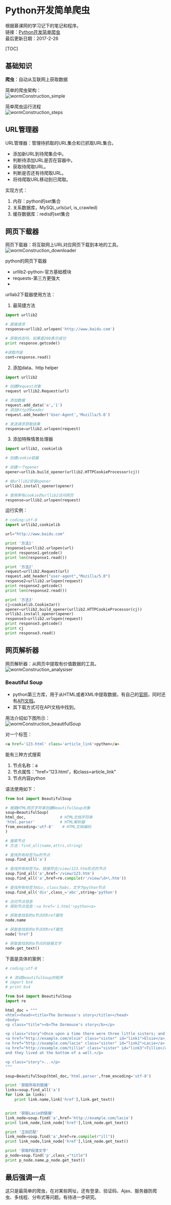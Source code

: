 # Python开发简单爬虫
根据慕课网的学习记下的笔记和程序。  
链接：[Python开发简单爬虫](http://www.imooc.com/learn/563)  
最后更新日期：2017-2-26

[TOC]

## 基础知识
**爬虫**：自动从互联网上获取数据

简单的爬虫架构：  
![wormConstruction_simple](https://raw.githubusercontent.com/ZBayes/pic4markdown/master/wormConstruction_simple.png)

简单爬虫运行流程  
![wormConstruction_steps](https://raw.githubusercontent.com/ZBayes/pic4markdown/master/wormConstruction_steps.png)

## URL管理器
URL管理器：管理待抓取的URL集合和已抓取URL集合。
- 添加新URL到待爬集合中。
- 判断待添加URL是否在容器中。
- 获取待爬取URL。
- 判断是否还有待爬取URL。
- 将待爬取URL移动到已爬取。

实现方式：
1. 内存：python的set集合
2. 关系数据库，MySQL,urls(url, is_crawled)
3. 缓存数据库：redis的set集合

## 网页下载器
网页下载器：将互联网上URL对应网页下载到本地的工具。  
![wormConstruction_downloader](https://raw.githubusercontent.com/ZBayes/pic4markdown/master/wormConstruction_downloader.png)

python的网页下载器
- urllib2-python-官方基础模块
- requests-第三方更强大
- 
urllab2下载器使用方法：

1. 最简捷方法
```python
import urllib2

# 直接请求
response=urllib2.urlopen('http://www.baidu.com')

# 获取状态吗，如果是200表示成功
print response.getcode()

#读取内容
cont=response.read()
```
2. 添加data、http helper
```python
import urllib2

# 创建Request对象
request urllib2.Request(url)

# 添加数据
request.add_data('a','1')
# 添加http的header
request.add_header('User-Agent','Mozilla/5.0')

# 发送请求获取结果
response=urllib2.urlopen(request)
```
3. 添加特殊情景处理器
```python
import urllib2, cookielib

# 创建cookie容器

# 创建一个opener
opener=urllib.build_opener(urllib2.HTTPCookieProcessor(cj))

# 给urllib2安装opener
urllib2.install_opener(opener)

# 使用带有cookie的urllib2访问网页
response=urllib2.urlopen(request)
```

运行实例：
```python
# coding:utf-8
import urllib2,cookielib

url="http://www.baidu.com"

print '方法1'
response1=urllib2.urlopen(url)
print response1.getcode()
print len(response1.read())

print '方法2'
request=urllib2.Request(url)
request.add_header("user-agent","Mozilla/5.0")
response2=urllib2.urlopen(request)
print response2.getcode()
print len(response2.read())

print '方法3'
cj=cookielib.CookieJar()
opener=urllib2.build_opener(urllib2.HTTPCookieProcessor(cj))
urllib2.install_opener(opener)
response3=urllib2.urlopen(request)
print response3.getcode()
print cj
print response3.read()
```

## 网页解析器
网页解析器：从网页中提取有价值数据的工具。  
![wormConstruction_analysiser](https://raw.githubusercontent.com/ZBayes/pic4markdown/master/wormConstruction_analysiser.png)

### Beautiful Soup
- python第三方库，用于从HTML或者XML中提取数据，有自己的[官网](https://www.crummy.com/software/BeautifulSoup/)，同时还有[API文档](https://www.crummy.com/software/BeautifulSoup/bs4/doc/index.zh.html)。
- 其下载方式可在API文档中找到。

用法介绍如下图所示：  
![wormConstruction_beautifulSoup](https://raw.githubusercontent.com/ZBayes/pic4markdown/master/wormConstruction_beautifulSoup.png)

对一个标签：
```html
<a href='123.html' class='article_link'>python</a>
```

能有三种方式搜索
1. 节点名称：a
2. 节点属性："href='123.html'，和class=article_link"
3. 节点内容python

语法使用如下：
```python
from bs4 import BeautifulSoup

# 根据HTML网页字符串创建BeautifulSoup对象
soup=BeautifulSoup(
html_doc,               # HTML文档字符串
'html.parser'           # HTML解析器
from_encoding='utf-8'    # HTML文档编码
)

# 搜索节点
# 方法：find_all(name,attrs,string)

# 查找所有标签为a的节点
soup.find_all('a')

# 查找所有标签为a，链接符合/view/123.htm形式的节点
soup.find_all('a',href='/view/123.htm')
soup.find_all('a',href=re.compile(r'/view/\d+\.htm'))

# 查找所有标签为div，class为abc，文字为python节点
soup.find_all('div',class_='abc',string='python')

# 访问节点信息
# 得到节点信息：<a href='1.html'>python<a>

# 获取查找到的a节点的href属性
node.name

# 获取查找到的a节点的href属性
node['href']

# 获取查找到的a节点的链接文字
node.get_text()
```

下面是具体的案例：
```python
# coding:utf-8

# # 测试BeautifulSoup的程序
# import bs4
# print bs4

from bs4 import BeautifulSoup
import re

html_doc = """
<html><head><title>The Dormouse's story</title></head>
<body>
<p class="title"><b>The Dormouse's story</b></p>

<p class="story">Once upon a time there were three little sisters; and their names were
<a href="http://example.com/elsie" class="sister" id="link1">Elsie</a>,
<a href="http://example.com/lacie" class="sister" id="link2">Lacie</a> and
<a href="http://example.com/tillie" class="sister" id="link3">Tillie</a>;
and they lived at the bottom of a well.</p>

<p class="story">...</p>
"""

soup=BeautifulSoup(html_doc,'html.parser',from_encoding='utf-8')

print '获取所有的链接'
links=soup.find_all('a')
for link in links:
    print link.name,link['href'],link.get_text()


print '获取Lacie的链接'
link_node=soup.find('a',href='http://example.com/lacie')
print link_node,link_node['href'],link_node.get_text()

print '正则匹配'
link_node=soup.find('a',href=re.compile(r"ill"))
print link_node,link_node['href'],link_node.get_text()

print '获取P段落文字'
p_node=soup.find('p',class_="title")
print p_node.name,p_node.get_text()
```

## 最后强调一点
这只是最简单的爬虫，在对某些网址，还有登录、验证码、Ajax、服务器防爬虫、多线程、分布式等问题。有待进一步研究。
